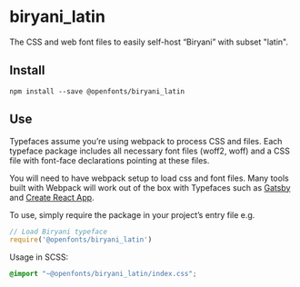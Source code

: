 
# biryani_latin

The CSS and web font files to easily self-host “Biryani” with subset "latin".

## Install

`npm install --save @openfonts/biryani_latin`

## Use

Typefaces assume you’re using webpack to process CSS and files. Each typeface
package includes all necessary font files (woff2, woff) and a CSS file with
font-face declarations pointing at these files.

You will need to have webpack setup to load css and font files. Many tools built
with Webpack will work out of the box with Typefaces such as [Gatsby](https://github.com/gatsbyjs/gatsby)
and [Create React App](https://github.com/facebookincubator/create-react-app).

To use, simply require the package in your project’s entry file e.g.

```javascript
// Load Biryani typeface
require('@openfonts/biryani_latin')
```

Usage in SCSS:
```scss
@import "~@openfonts/biryani_latin/index.css";
```
